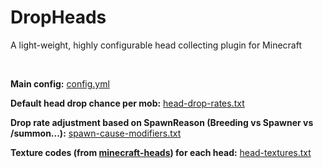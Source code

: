 # DropHeads
A light-weight, highly configurable head collecting plugin for Minecraft

<br>

**Main config:** [config.yml](./config.yml)

**Default head drop chance per mob:** [head-drop-rates.txt](./head-drop-rates.txt)

**Drop rate adjustment based on SpawnReason (Breeding vs Spawner vs /summon...):** [spawn-cause-modifiers.txt](./spawn-cause-modifiers.txt)

**Texture codes (from [minecraft-heads](https://minecraft-heads.com/)) for each head:** [head-textures.txt](./head-textures.txt)
